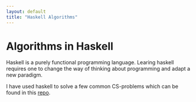 ```yaml
---
layout: default
title: "Haskell Algorithms"
---
```


# Algorithms in Haskell

Haskell is a purely functional programming language. Learing haskell requires one to change the way of thinking about programming and adapt a new paradigm.

I have used haskell to solve a few common CS-problems which can be found in this [repo](https://github.com/Dojde/haskell-algorithms.git).


